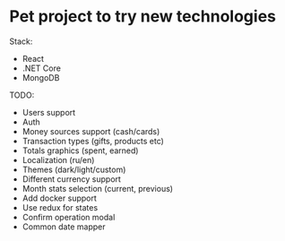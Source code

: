 # Pet project to try new technologies

Stack:

* React
* .NET Core
* MongoDB

TODO:

* Users support
* Auth
* Money sources support (cash/cards)
* Transaction types (gifts, products etc)
* Totals graphics (spent, earned)
* Localization (ru/en)
* Themes (dark/light/custom)
* Different currency support
* Month stats selection (current, previous)
* Add docker support
* Use redux for states
* Confirm operation modal
* Common date mapper
